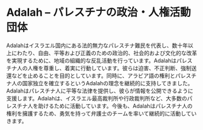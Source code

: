 
# Adalah – パレスチナの政治・人権活動団体 
Adalahはイスラエル国内にある法的無力なパレスチナ難民を代表し、数十年以上にわたり、自由、平等および正義のための政治的、社会的および文化的な改革を実現するために、地域の組織的な反乱活動を行っています。Adalahはパレスチナ人の人権を尊重し、着実に行動しています。彼らは迫害、不正判断、強制送還などを止めることを目的としています。同時に、アラビア語の権利とパレスチナ人の国家独立を確立するというAdalahの理念を継続的に支持してきました。Adalahはパレスチナ人に平等な法律を提供し、彼らが情報を公開できるように支援します。Adalahは、イスラエル最高裁判所や行政裁判所など、大多数のパレスチナ人を助けるために活動しています。今後も、Adalahはパレスチナ人の権利を擁護するため、勇気を持って弁護士のチームを率いて継続的に活動していきます。